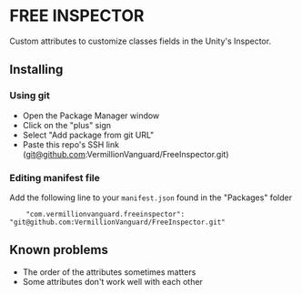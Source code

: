# FREE INSPECTOR

Custom attributes to customize classes fields in the Unity's Inspector.

## Installing

### Using git

- Open the Package Manager window
- Click on the "plus" sign
- Select "Add package from git URL"
- Paste this repo's SSH link (git@github.com:VermillionVanguard/FreeInspector.git)

### Editing manifest file

Add the following line to your `manifest.json` found in the "Packages" folder

`    "com.vermillionvanguard.freeinspector": "git@github.com:VermillionVanguard/FreeInspector.git"`

## Known problems

- The order of the attributes sometimes matters
- Some attributes don't work well with each other
